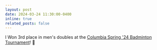 ```yaml
---
layout: post
date: 2024-03-24 11:30:00-0400
inline: true
related_posts: false
---
```


I Won 3rd place in men's doubles at the [Columbia Spring '24 Badminton Tournament](https://www.instagram.com/p/C4_k9CMNJnw/?img_index=3)! 🏸
